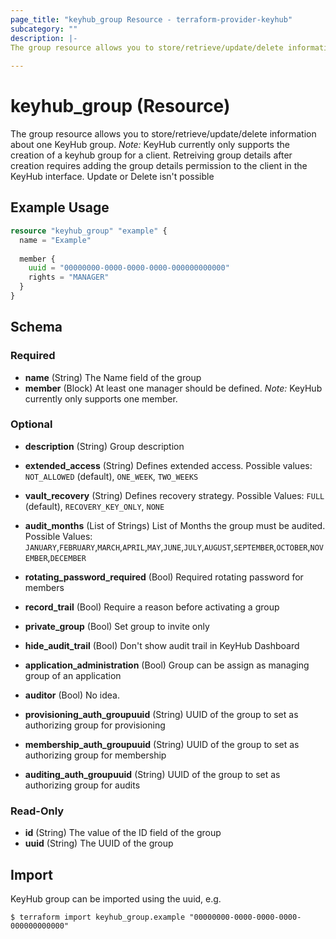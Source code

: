 ```yaml
---
page_title: "keyhub_group Resource - terraform-provider-keyhub"
subcategory: ""
description: |-
The group resource allows you to store/retrieve/update/delete information about one KeyHub group.
  
---
```


# keyhub_group (Resource)

The group resource allows you to store/retrieve/update/delete information about one KeyHub group.
*Note:* KeyHub currently only supports the creation of a keyhub group for a client.
Retreiving group details after creation requires adding the group details permission to the client in the KeyHub interface.
Update or Delete isn't possible 

## Example Usage

```terraform
resource "keyhub_group" "example" {
  name = "Example"
 
  member {
    uuid = "00000000-0000-0000-0000-000000000000"
    rights = "MANAGER"
  }
}
```

## Schema

### Required

- **name** (String) The Name field of the group
- **member** (Block) At least one manager should be defined. *Note:* KeyHub currently only supports one member.

### Optional

- **description** (String) Group description

- **extended_access** (String) Defines extended access. Possible values: `NOT_ALLOWED` (default), `ONE_WEEK`, `TWO_WEEKS` 
- **vault_recovery** (String) Defines recovery strategy. Possible Values: `FULL` (default), `RECOVERY_KEY_ONLY`, `NONE`
- **audit_months** (List of Strings) List of Months the group must be audited. Possible Values: `JANUARY`,`FEBRUARY`,`MARCH`,`APRIL`,`MAY`,`JUNE`,`JULY`,`AUGUST`,`SEPTEMBER`,`OCTOBER`,`NOVEMBER`,`DECEMBER` 


- **rotating_password_required** (Bool) Required rotating password for members 
- **record_trail** (Bool) Require a reason before activating a group
- **private_group** (Bool) Set group to invite only
- **hide_audit_trail** (Bool) Don't show audit trail in KeyHub Dashboard
- **application_administration** (Bool) Group can be assign as managing group of an application
- **auditor** (Bool) No idea.


- **provisioning_auth_groupuuid** (String) UUID of the group to set as authorizing group for provisioning
- **membership_auth_groupuuid** (String) UUID of the group to set as authorizing group for membership
- **auditing_auth_groupuuid** (String) UUID of the group to set as authorizing group for audits

 
### Read-Only

- **id** (String) The value of the ID field of the group
- **uuid** (String) The UUID of the group 


## Import

KeyHub group can be imported using the uuid, e.g.

```
$ terraform import keyhub_group.example "00000000-0000-0000-0000-000000000000"
```
